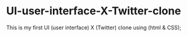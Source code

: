 # UI-user-interface-X-Twitter-clone
This is my first UI (user interface) X (Twitter) clone using (html &amp; CSS);
